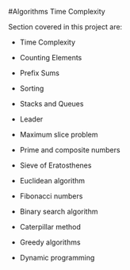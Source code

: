 #Algorithms Time Complexity


Section covered in this project are:

* Time Complexity

* Counting Elements

* Prefix Sums

* Sorting

* Stacks and Queues

* Leader

* Maximum slice problem

* Prime and composite numbers

* Sieve of Eratosthenes

* Euclidean algorithm

* Fibonacci numbers

* Binary search algorithm

* Caterpillar method

* Greedy algorithms

* Dynamic programming